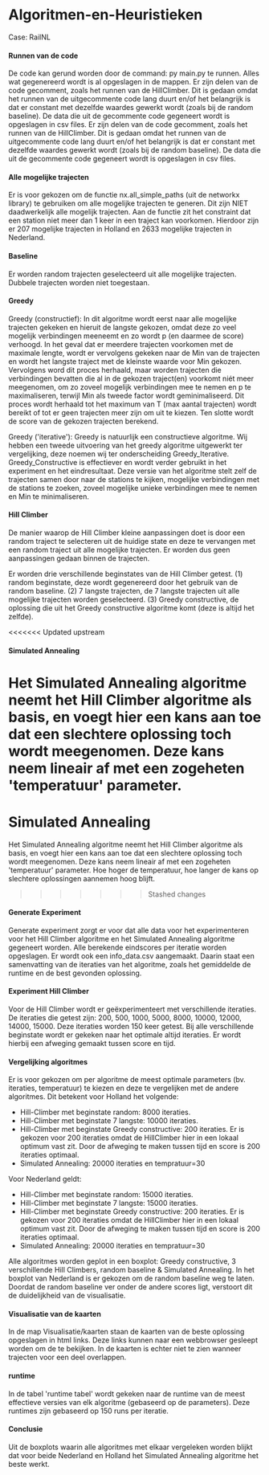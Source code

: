 # Algoritmen-en-Heuristieken
Case: RailNL

#### Runnen van de code
De code kan gerund worden door de command: py main.py te runnen. Alles wat gegenereerd wordt is al opgeslagen in de mappen. 
Er zijn delen van de code gecomment, zoals het runnen van de HillClimber. Dit is gedaan omdat het runnen van de uitgecommente code lang duurt en/of het belangrijk is dat er constant met dezelfde waardes gewerkt wordt (zoals bij de random baseline). De data die uit de gecommente code gegeneert wordt is opgeslagen in csv files. 
Er zijn delen van de code gecomment, zoals het runnen van de HillClimber. Dit is gedaan omdat het runnen van de uitgecommente code lang duurt en/of het belangrijk is dat er constant met dezelfde waardes gewerkt wordt (zoals bij de random baseline). De data die uit de gecommente code gegeneert wordt is opgeslagen in csv files. 

#### Alle mogelijke trajecten
Er is voor gekozen om de functie nx.all_simple_paths (uit de networkx library) te gebruiken om alle mogelijke trajecten te generen. Dit zijn NIET daadwerkelijk alle mogelijk trajecten. Aan de functie zit het constraint dat een station niet meer dan 1 keer in een traject kan voorkomen. Hierdoor zijn er 207 mogelijke trajecten in Holland en 2633 mogelijke trajecten in Nederland.

#### Baseline
Er worden random trajecten geselecteerd uit alle mogelijke trajecten. Dubbele trajecten worden niet toegestaan.

#### Greedy
Greedy (constructief):
In dit algoritme wordt eerst naar alle mogelijke trajecten gekeken en hieruit de langste gekozen, omdat deze zo veel mogelijk verbindingen meeneemt en zo wordt p (en daarmee de score) verhoogd. In het geval dat er meerdere trajecten voorkomen met de maximale lengte, wordt er vervolgens gekeken naar de Min van de trajecten en wordt het langste traject met de kleinste waarde voor Min gekozen. Vervolgens word dit proces herhaald, maar worden trajecten die verbindingen bevatten die al in de gekozen traject(en) voorkomt niét meer meegenomen, om zo zoveel mogelijk verbindingen mee te nemen en p te maximaliseren, terwijl Min als tweede factor wordt geminimaliseerd. Dit proces wordt herhaald tot het maximum van T (max aantal trajecten) wordt bereikt of tot er geen trajecten meer zijn om uit te kiezen. Ten slotte wordt de score van de gekozen trajecten berekend. 

Greedy ('iterative'):
Greedy is natuurlijk een constructieve algoritme. Wij hebben een tweede uitvoering van het greedy algoritme uitgewerkt ter vergelijking, deze noemen wij ter onderscheiding Greedy_Iterative. Greedy_Constructive is effectiever en wordt verder gebruikt in het experiment en het eindresultaat.
Deze versie van het algoritme stelt zelf de trajecten samen door naar de stations te kijken, mogelijke verbindingen met de stations te zoeken, zoveel mogelijke unieke verbindingen mee te nemen en Min te minimaliseren. 

#### Hill Climber
De manier waarop de Hill Climber kleine aanpassingen doet is door een random traject te selecteren uit de huidige state en deze te vervangen met een random traject uit alle mogelijke trajecten. Er worden dus geen aanpassingen gedaan binnen de trajecten. 

Er worden drie verschillende beginstates van de Hill Climber getest. (1) random beginstate, deze wordt gegenereerd door het gebruik van de random baseline. (2) 7 langste trajecten, de 7 langste trajecten uit alle mogelijke trajecten worden geselecteerd. (3) Greedy constructive, de oplossing die uit het Greedy constructive algoritme komt (deze is altijd het zelfde). 

<<<<<<< Updated upstream
#### Simulated Annealing
Het Simulated Annealing algoritme neemt het Hill Climber algoritme als basis, en voegt hier een kans aan toe dat een slechtere oplossing toch wordt meegenomen. Deze kans neem lineair af met een zogeheten 'temperatuur' parameter. 
=======
# Simulated Annealing
Het Simulated Annealing algoritme neemt het Hill Climber algoritme als basis, en voegt hier een kans aan toe dat een slechtere oplossing toch wordt meegenomen. Deze kans neem lineair af met een zogeheten 'temperatuur' parameter. Hoe hoger de temperatuur, hoe langer de kans op slechtere oplossingen aannemen hoog blijft.
>>>>>>> Stashed changes

#### Generate Experiment
Generate experiment zorgt er voor dat alle data voor het experimenteren voor het Hill Climber algoritme en het Simulated Annealing algoritme gegeneert worden. Alle berekende eindscores per iteratie worden opgeslagen. Er wordt ook een info_data.csv aangemaakt. Daarin staat een samenvatting van de iteraties van het algoritme, zoals het gemiddelde de runtime en de best gevonden oplossing.

#### Experiment Hill Climber
Voor de Hill Climber wordt er geëxperimenteert met verschillende iteraties. De iteraties die getest zijn: 200, 500, 1000, 5000, 8000, 10000, 12000, 14000, 15000. Deze iteraties worden 150 keer getest. Bij alle verschillende beginstate wordt er gekeken naar het optimale altijd iteraties. Er wordt hierbij een afweging gemaakt tussen score en tijd. 

#### Vergelijking algoritmes
Er is voor gekozen om per algoritme de meest optimale parameters (bv. iteraties, temperatuur) te kiezen en deze te vergelijken met de andere algoritmes. Dit betekent voor Holland het volgende:
- Hill-Climber met beginstate random: 8000 iteraties.
- Hill-Climber met beginstate 7 langste: 10000 iteraties.
- Hill-Climber met beginstate Greedy constructive: 200 iteraties. Er is gekozen voor 200 iteraties omdat de HillClimber hier in een lokaal optimum vast zit. Door de afweging te maken tussen tijd en score is 200 iteraties optimaal. 
- Simulated Annealing: 20000 iteraties en tempratuur=30

Voor Nederland geldt:
- Hill-Climber met beginstate random: 15000 iteraties.
- Hill-Climber met beginstate 7 langste: 15000 iteraties.
- Hill-Climber met beginstate Greedy constructive: 200 iteraties. Er is gekozen voor 200 iteraties omdat de HillClimber hier in een lokaal optimum vast zit. Door de afweging te maken tussen tijd en score is 200 iteraties optimaal. 
- Simulated Annealing: 20000 iteraties en tempratuur=30

Alle algoritmes worden geplot in een boxplot: Greedy constructive, 3 verschillende Hill Climbers, random baseline & Simulated Annealing.
In het boxplot van Nederland is er gekozen om de random baseline weg te laten. Doordat de random baseline ver onder de andere scores ligt, verstoort dit de duidelijkheid van de visualisatie. 

#### Visualisatie van de kaarten
In de map Visualisatie/kaarten staan de kaarten van de beste oplossing opgeslagen in html links. Deze links kunnen naar een webbrowser gesleept worden om de te bekijken. In de kaarten is echter niet te zien wanneer trajecten voor een deel overlappen.

#### runtime
In de tabel 'runtime tabel' wordt gekeken naar de runtime van de meest effectieve versies van elk algoritme (gebaseerd op de parameters). Deze runtimes zijn gebaseerd op 150 runs per iteratie. 

#### Conclusie
Uit de boxplots waarin alle algoritmes met elkaar vergeleken worden blijkt dat voor beide Nederland en Holland het Simulated Annealing algoritme het beste werkt. 




